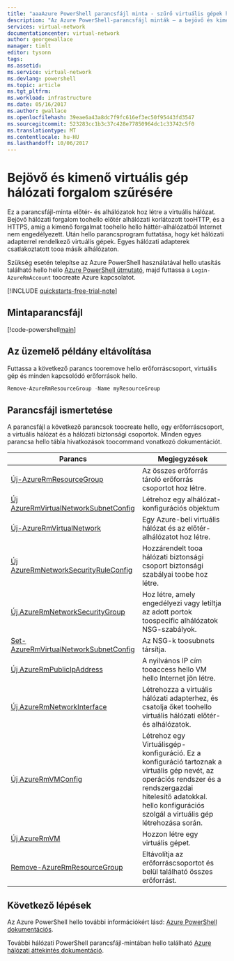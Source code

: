 ```yaml
---
title: "aaaAzure PowerShell parancsfájl minta - szűrő virtuális gépek hálózati forgalmához |} Microsoft Docs"
description: "Az Azure PowerShell-parancsfájl minták – a bejövő és kimenő virtuális gép hálózati forgalom szűrésére."
services: virtual-network
documentationcenter: virtual-network
author: georgewallace
manager: timlt
editor: tysonn
tags: 
ms.assetid: 
ms.service: virtual-network
ms.devlang: powershell
ms.topic: article
ms.tgt_pltfrm: 
ms.workload: infrastructure
ms.date: 05/16/2017
ms.author: gwallace
ms.openlocfilehash: 39eae6a43a8dc7f9fc616ef3ec50f95443fd3547
ms.sourcegitcommit: 523283cc1b3c37c428e77850964dc1c33742c5f0
ms.translationtype: MT
ms.contentlocale: hu-HU
ms.lasthandoff: 10/06/2017
---
```

# <a name="filter-inbound-and-outbound-vm-network-traffic"></a>Bejövő és kimenő virtuális gép hálózati forgalom szűrésére

Ez a parancsfájl-minta előtér- és alhálózatok hoz létre a virtuális hálózat. Bejövő hálózati forgalom toohello előtér alhálózati korlátozott tooHTTP, és a HTTPS, amíg a kimenő forgalmat toohello hello háttér-alhálózatból Internet nem engedélyezett. Után hello parancsprogram futtatása, hogy két hálózati adapterrel rendelkező virtuális gépek. Egyes hálózati adapterek csatlakoztatott tooa másik alhálózaton.

Szükség esetén telepítse az Azure PowerShell használatával hello utasítás található hello hello [Azure PowerShell útmutató](https://docs.microsoft.com/powershell/azureps-cmdlets-docs/), majd futtassa a `Login-AzureRmAccount` toocreate Azure kapcsolatot.

[!INCLUDE [quickstarts-free-trial-note](../../../includes/quickstarts-free-trial-note.md)]

## <a name="sample-script"></a>Mintaparancsfájl


[!code-powershell[main](../../../powershell_scripts/virtual-network/filter-network-traffic/filter-network-traffic.ps1  "Filter VM network traffic")]

## <a name="clean-up-deployment"></a>Az üzemelő példány eltávolítása 

Futtassa a következő parancs tooremove hello erőforráscsoport, virtuális gép és minden kapcsolódó erőforrások hello.

```powershell
Remove-AzureRmResourceGroup -Name myResourceGroup
```

## <a name="script-explanation"></a>Parancsfájl ismertetése

A parancsfájl a következő parancsok toocreate hello, egy erőforráscsoport, a virtuális hálózat és a hálózati biztonsági csoportok. Minden egyes parancsa hello tábla hivatkozások toocommand vonatkozó dokumentációt.

| Parancs | Megjegyzések |
|---|---|
| [Új-AzureRmResourceGroup](/powershell/module/azurerm.resources/new-azurermresourcegroup) | Az összes erőforrás tároló erőforrás csoportot hoz létre. |
| [Új AzureRmVirtualNetworkSubnetConfig](/powershell/module/azurerm.network/new-azurermvirtualnetworksubnetconfig) | Létrehoz egy alhálózat-konfigurációs objektum |
| [Új-AzureRmVirtualNetwork](/powershell/module/azurerm.network/new-azurermvirtualnetwork) | Egy Azure-beli virtuális hálózat és az előtér-alhálózatot hoz létre. |
| [Új AzureRmNetworkSecurityRuleConfig](/powershell/module/azurerm.network/new-azurermnetworksecurityruleconfig) | Hozzárendelt tooa hálózati biztonsági csoport biztonsági szabályai toobe hoz létre. |
| [Új AzureRmNetworkSecurityGroup](/powershell/module/azurerm.network/new-azurermnetworksecuritygroup) |Hoz létre, amely engedélyezi vagy letiltja az adott portok toospecific alhálózatok NSG-szabályok. |
| [Set-AzureRmVirtualNetworkSubnetConfig](/powershell/module/azurerm.network/set-azurermvirtualnetworksubnetconfig) | Az NSG-k toosubnets társítja. |
| [Új AzureRmPublicIpAddress](/powershell/module/azurerm.network/new-azurermpublicipaddress) | A nyilvános IP cím tooaccess hello VM hello Internet jön létre. |
| [Új AzureRmNetworkInterface](/powershell/module/azurerm.network/new-azurermnetworkinterface) | Létrehozza a virtuális hálózati adapterhez, és csatolja őket toohello virtuális hálózati előtér- és alhálózatok. |
| [Új AzureRmVMConfig](/powershell/module/azurerm.compute/new-azurermvmconfig) | Létrehoz egy Virtuálisgép-konfiguráció. Ez a konfiguráció tartoznak a virtuális gép nevét, az operációs rendszer és a rendszergazdai hitelesítő adatokkal. hello konfigurációs szolgál a virtuális gép létrehozása során. |
| [Új AzureRmVM](/powershell/module/azurerm.compute/new-azurermvm) | Hozzon létre egy virtuális gépet. |
|[Remove-AzureRmResourceGroup](/powershell/module/azurerm.resources/remove-azurermresourcegroup) | Eltávolítja az erőforráscsoportot és belül található összes erőforrást. |

## <a name="next-steps"></a>Következő lépések

Az Azure PowerShell hello további információkért lásd: [Azure PowerShell dokumentációs](https://docs.microsoft.com/powershell/azure/overview).

További hálózati PowerShell parancsfájl-mintában hello található [Azure hálózati áttekintés dokumentáció](../powershell-samples.md?toc=%2fazure%2fnetworking%2ftoc.json).
